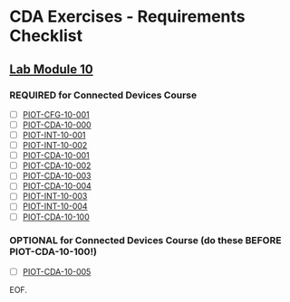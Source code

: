 # CDA Exercises - Requirements Checklist

## [Lab Module 10](https://github.com/orgs/programming-the-iot/projects/1#column-10488510)

### REQUIRED for Connected Devices Course

- [ ] [PIOT-CFG-10-001](https://github.com/programming-the-iot/book-exercise-tasks/issues/154)
- [ ] [PIOT-CDA-10-000](https://github.com/programming-the-iot/book-exercise-tasks/issues/2)
- [ ] [PIOT-INT-10-001](https://github.com/programming-the-iot/book-exercise-tasks/issues/108)
- [ ] [PIOT-INT-10-002](https://github.com/programming-the-iot/book-exercise-tasks/issues/109)
- [ ] [PIOT-CDA-10-001](https://github.com/programming-the-iot/book-exercise-tasks/issues/155)
- [ ] [PIOT-CDA-10-002](https://github.com/programming-the-iot/book-exercise-tasks/issues/110)
- [ ] [PIOT-CDA-10-003](https://github.com/programming-the-iot/book-exercise-tasks/issues/90)
- [ ] [PIOT-CDA-10-004](https://github.com/programming-the-iot/book-exercise-tasks/issues/111)
- [ ] [PIOT-INT-10-003](https://github.com/programming-the-iot/book-exercise-tasks/issues/88)
- [ ] [PIOT-INT-10-004](https://github.com/programming-the-iot/book-exercise-tasks/issues/114)
- [ ] [PIOT-CDA-10-100](https://github.com/programming-the-iot/book-exercise-tasks/issues/3)

### OPTIONAL for Connected Devices Course (do these BEFORE PIOT-CDA-10-100!)

- [ ] [PIOT-CDA-10-005](https://github.com/programming-the-iot/book-exercise-tasks/issues/156)

EOF.
